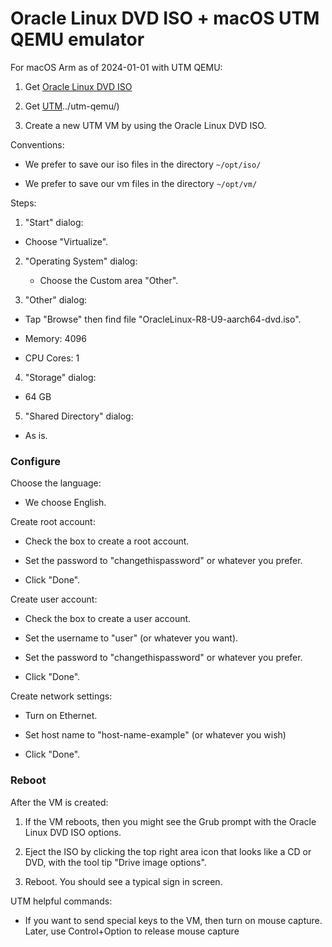 # Oracle Linux DVD ISO + macOS UTM QEMU emulator

For macOS Arm as of 2024-01-01 with UTM QEMU:

1. Get [Oracle Linux DVD ISO](../oracle-linux-dvd-iso/)

2. Get [UTM]()../utm-qemu/)

3. Create a new UTM VM by using the Oracle Linux DVD ISO.

Conventions:

* We prefer to save our iso files in the directory `~/opt/iso/`
  
* We prefer to save our vm files in the directory `~/opt/vm/`

Steps:

1. "Start" dialog:

  * Choose "Virtualize".

2. "Operating System" dialog: 

   * Choose the Custom area "Other".

3. "Other" dialog:

  * Tap "Browse" then find file "OracleLinux-R8-U9-aarch64-dvd.iso".
  
  * Memory: 4096

  * CPU Cores: 1

4. "Storage" dialog:

  * 64 GB
  
5. "Shared Directory" dialog:

  * As is.



### Configure

Choose the language:

* We choose English.

Create root account:

* Check the box to create a root account. 

* Set the password to "changethispassword" or whatever you prefer.

* Click "Done".

Create user account:

* Check the box to create a user account. 

* Set the username to "user" (or whatever you want). 

* Set the password to "changethispassword" or whatever you prefer.

* Click "Done".

Create network settings:

* Turn on Ethernet.

* Set host name to "host-name-example" (or whatever you wish)

* Click "Done".


### Reboot

After the VM is created:

1. If the VM reboots, then you might see the Grub prompt with the Oracle Linux DVD ISO options.

2. Eject the ISO by clicking the top right area icon that looks like a CD or DVD, with the tool tip "Drive image options".

3. Reboot. You should see a typical sign in screen.

UTM helpful commands:

* If you want to send special keys to the VM, then turn on mouse capture. Later, use Control+Option to release mouse capture
